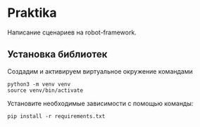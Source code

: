 # Praktika

Написание сценариев на robot-framework.

## Установка библиотек

Создадим и активируем виртуальное окружение командами
```
python3 -m venv venv
source venv/bin/activate
```

Установите необходимые зависимости с помощью команды:
```
pip install -r requirements.txt
```
